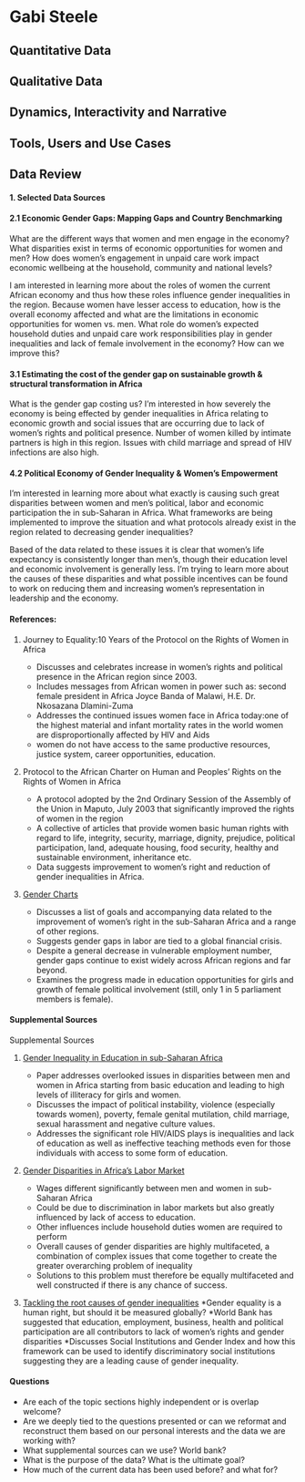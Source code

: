 # Gabi Steele

## Quantitative Data

## Qualitative Data

## Dynamics, Interactivity and Narrative

## Tools, Users and Use Cases


## Data Review

#### 1. Selected Data Sources

#### 2.1 Economic Gender Gaps: Mapping Gaps and Country Benchmarking

What are the different ways that women and men engage in the economy?
What disparities exist in terms of economic opportunities for women and men?
How does women’s engagement in unpaid care work impact economic wellbeing at the household, community and national levels?

I am interested in learning more about the roles of women the current African economy and thus how these roles influence gender inequalities in the region. Because women have lesser access to education, how is the overall economy affected and what are the limitations in economic opportunities for women vs. men. What role do women’s expected household duties and unpaid care work responsibilities play in gender inequalities and lack of female involvement in the economy? How can we improve this?

#### 3.1 Estimating the cost of the gender gap on sustainable growth & structural transformation in Africa

What is the gender gap costing us? I’m interested in how severely the economy is being effected by gender inequalities in Africa relating to economic growth and social issues that are occurring due to lack of women’s rights and political presence. Number of women killed by intimate partners is high in this region. Issues with child marriage and spread of HIV infections are also high. 


#### 4.2 Political Economy of Gender Inequality & Women’s Empowerment

I’m interested in learning more about what exactly is causing such great disparities between women and men’s political, labor and economic participation the in sub-Saharan in Africa. What frameworks are being implemented to improve the situation and what protocols already exist in the region related to decreasing gender inequalities? 

Based of the data related to these issues it is clear that women’s life expectancy is consistently longer than men’s, though their education level and economic involvement is generally less. I’m trying to learn more about the causes of these disparities and what possible incentives can be found to work on reducing them and increasing women’s representation in leadership and the economy.

#### References:

1. Journey to Equality:10 Years of the Protocol on the Rights of Women in Africa
    * Discusses and celebrates increase in women’s rights and political presence in the African region since 2003.
    * Includes messages from African women in power such as: second female president in Africa Joyce Banda of Malawi, H.E. Dr. Nkosazana Dlamini-Zuma
    * Addresses the continued issues women face in Africa today:one of the highest material and infant mortality rates in the world women are disproportionally affected by HIV and Aids
    * women do not have access to the same productive resources, justice system, career opportunities, education.

2. Protocol to the African Charter on Human and Peoples’ Rights on the Rights of Women in Africa
    * A protocol adopted by the 2nd Ordinary Session of the Assembly of the Union in Maputo, July 2003 that significantly improved the rights of women in the region
    * A collective of articles that provide women basic human rights with regard to life, integrity, security, marriage, dignity, prejudice, political participation, land, adequate housing, food security, healthy and sustainable environment, inheritance etc.
    * Data suggests improvement to women’s right and reduction of gender inequalities in Africa.

3. [Gender Charts](http://www.unwomen.org/~/media/7107C11333C046D8BBD0BE6BA5FD251A.ashx)
    * Discusses a list of goals and accompanying data related to the improvement of women’s right in the sub-Saharan Africa and a range of other regions.
    * Suggests gender gaps in labor are tied to a global financial crisis.
    * Despite a general decrease in vulnerable employment number, gender gaps continue to exist widely across African regions and far beyond.
    * Examines the progress made in education opportunities for girls and growth of female political involvement (still, only 1 in 5 parliament members is female).

#### Supplemental Sources

Supplemental Sources

1. [Gender Inequality in Education in sub-Saharan Africa](http://www.academia.edu/6037312/Gender_Inequality_in_Education_in_sub-_Saharan_Africa) 
    * Paper addresses overlooked issues in disparities between men and women in Africa starting from basic education and leading to high levels of illiteracy for girls and women.
    * Discusses the impact of political instability, violence (especially towards women), poverty, female genital mutilation, child marriage, sexual harassment and negative culture values.
    * Addresses the significant role HIV/AIDS plays is inequalities and lack of education as well as ineffective teaching methods even for those individuals with access to some form of education.


2. [Gender Disparities in Africa’s Labor Market](http://elibrary.worldbank.org/doi/book/10.1596/978-0-8213-8066-6) 
    * Wages different significantly between men and women in sub-Saharan Africa
    * Could be due to discrimination in labor markets but also greatly influenced by lack of access to education.
    * Other influences include household duties women are required to perform
    * Overall causes of gender disparities are highly multifaceted, a combination of complex issues that come together to create the greater overarching problem of inequality
    * Solutions to this problem must therefore be equally multifaceted and well constructed if there is any chance of success. 

3. [Tackling the root causes of gender inequalities](www.worldwewant2015.org/file/287499/download/311690) 
*Gender equality is a human right, but should it be measured globally?
*World Bank has suggested that education, employment, business, health and political participation are all contributors to lack of women’s rights and gender disparities
*Discusses Social Institutions and Gender Index and how this framework can be used to identify discriminatory social institutions suggesting they are a leading cause of gender inequality.

#### Questions

* Are each of the topic sections highly independent or is overlap welcome?
* Are we deeply tied to the questions presented or can we reformat and reconstruct them based on our personal interests and the data we are working with?
* What supplemental sources can we use? World bank?
* What is the purpose of the data? What is the ultimate goal?
* How much of the current data has been used before? and what for?
